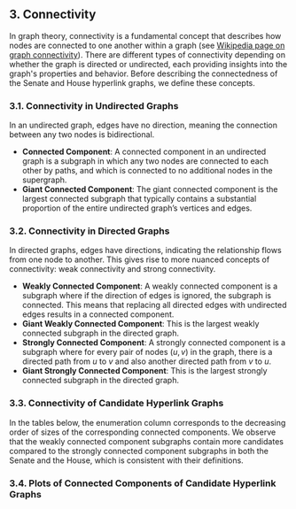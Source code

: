 ## 3. Connectivity

In graph theory, connectivity is a fundamental concept that describes how nodes are connected to one another within a graph (see [Wikipedia page on graph connectivity](https://en.wikipedia.org/wiki/Connectivity_(graph_theory))). There are different types of connectivity depending on whether the graph is directed or undirected, each providing insights into the graph's properties and behavior. Before describing the connectedness of the Senate and House hyperlink graphs, we define these concepts.

### 3.1. Connectivity in Undirected Graphs

In an undirected graph, edges have no direction, meaning the connection between any two nodes is bidirectional.

* **Connected Component**: A connected component in an undirected graph is a subgraph in which any two nodes are connected to each other by paths, and which is connected to no additional nodes in the supergraph.
* **Giant Connected Component**: The giant connected component is the largest connected subgraph that typically contains a substantial proportion of the entire undirected graph’s vertices and edges.

### 3.2. Connectivity in Directed Graphs

In directed graphs, edges have directions, indicating the relationship flows from one node to another. This gives rise to more nuanced concepts of connectivity: weak connectivity and strong connectivity.

* **Weakly Connected Component**: A weakly connected component is a subgraph where if the direction of edges is ignored, the subgraph is connected. This means that replacing all directed edges with undirected edges results in a connected component.
* **Giant Weakly Connected Component**: This is the largest weakly connected subgraph in the directed graph.
* **Strongly Connected Component**: A strongly connected component is a subgraph where for every pair of nodes ($u, v$) in the graph, there is a directed path from $u$ to $v$ and also another directed path from $v$ to $u$.
* **Giant Strongly Connected Component**: This is the largest strongly connected subgraph in the directed graph.

### 3.3. Connectivity of Candidate Hyperlink Graphs

In the tables below, the enumeration column corresponds to the decreasing order of sizes of the corresponding connected components. We observe that the weakly connected component subgraphs contain more candidates compared to the strongly connected component subgraphs in both the Senate and the House, which is consistent with their definitions.

### 3.4. Plots of Connected Components of Candidate Hyperlink Graphs


